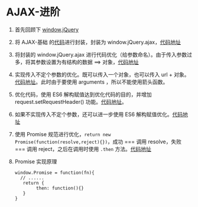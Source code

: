 # AJAX-进阶

1. 首先回顾下 [window.jQuery](https://www.jianshu.com/p/3eb5f1c7937e)

2. 将 AJAX-基础 的[代码](https://github.com/bowen-wu/Node.js-server-JSONP-AJAX/tree/master/AJAX-%E5%9F%BA%E7%A1%80)进行封装，封装为 window.jQuery.ajax，[代码地址](https://github.com/bowen-wu/Node.js-server-JSONP-AJAX/tree/da549df5393a229f1d3e878d27b491755e6e99bb)

3. 将封装的 window.jQuery.ajax 进行代码优化（给参数命名）。由于传入参数过多，将其参数设置为有结构的数据 ==> 对象，[代码地址](https://github.com/bowen-wu/Node.js-server-JSONP-AJAX/tree/80c6de9166b9efb60b2c34a5fb115aa9d0f61fcf)

4. 实现传入不定个参数的优化。既可以传入一个对象，也可以传入 url + 对象。[代码地址](https://github.com/bowen-wu/Node.js-server-JSONP-AJAX/tree/3ca84506652fa89c4f3854da77420d7f6094e240)。此时由于要使用 arguments ，所以不能使用箭头函数。

5. 优化代码，使用 ES6 解构赋值达到优化代码的目的，并增加 request.setRequestHeader() 功能。[代码地址](https://github.com/bowen-wu/Node.js-server-JSONP-AJAX/tree/5118accb4c21f0ed2b8da6f2c5677867d238bf51)。

6. 如果不实现传入不定个参数，还可以进一步使用 ES6 解构赋值优化。[代码地址](https://github.com/bowen-wu/Node.js-server-JSONP-AJAX/tree/88436fc2378cec3a814a96cc3260a5de133038da/AJAX-%E8%BF%9B%E9%98%B6)

7. 使用 Promise 规范进行优化，` return new Promise(function(resolve,reject){}) `，成功 === 调用 resolve，失败 === 调用 reject，之后在调用时使用 ` .then ` 方法。[代码地址](https://github.com/bowen-wu/Node.js-server-JSONP-AJAX/tree/1ea0e7728b98f008f077e7b7f77b2eb80ec77e6b/AJAX-%E8%BF%9B%E9%98%B6)

8. Promise 实现原理
    ```
    window.Promise = function(fn){
      // ......
       return {
            then: function(){}
       }
    }
    ```

